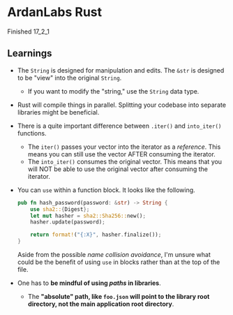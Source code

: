 # ArdanLabs Rust

Finished 17_2_1

## Learnings

- The `String` is designed for manipulation and edits. The `&str` is designed to be "view" into the original `String`.
    - If you want to modify the "string," use the `String` data type.

- Rust will compile things in parallel. Splitting your codebase into separate libraries might be beneficial.

- There is a quite important difference between `.iter()` and `into_iter()` functions.
    - The `iter()` passes your vector into the iterator as a _reference_. This means you can still use the vector AFTER consuming the iterator.
    - The `into_iter()` consumes the original vector. This means that you will NOT be able to use the original vector after consuming the iterator.

- You can `use` within a function block. It looks like the following.

  ```rust
  pub fn hash_password(password: &str) -> String {
      use sha2::{Digest};
      let mut hasher = sha2::Sha256::new();
      hasher.update(password);

      return format!("{:X}", hasher.finalize());
  }
  ```

  Aside from the possible _name collision avoidance_, I'm unsure what could be the benefit of using `use` in blocks rather than at the top of the file.

- One has to **be mindful of using _paths_ in libraries**.
    - The **"absolute" path, like `foo.json` will point to the library root directory, not the main application root directory**.